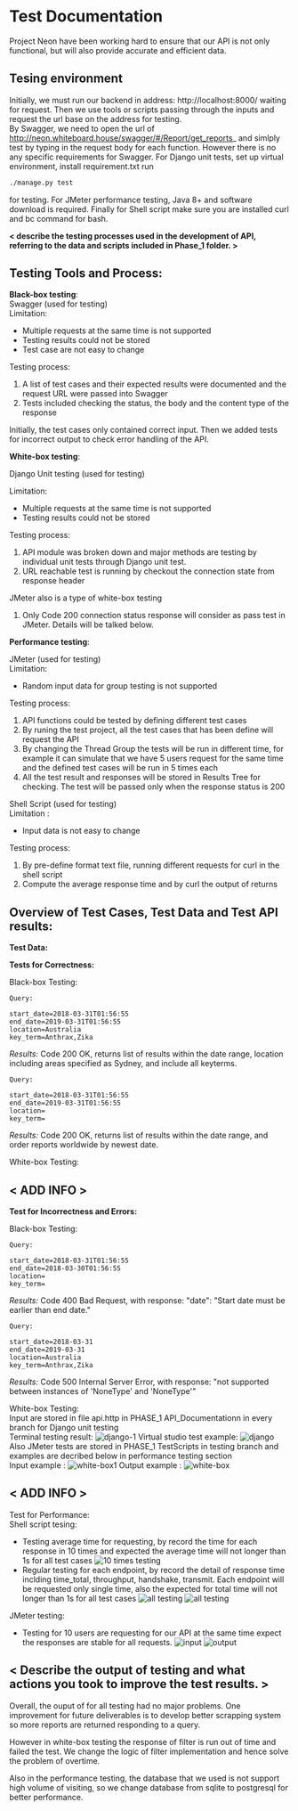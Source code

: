 # Test Documentation
Project Neon have been working hard to ensure that our API is not only functional, but will also provide accurate and efficient data. 


## Tesing environment
Initially, we must run our backend in address: http://localhost:8000/ waiting for request.
Then we use tools or scripts passing through the inputs and request the url base on the address for testing. <br>
By Swagger, we need to open the url of http://neon.whiteboard.house/swagger/#/Report/get_reports_ and simlply test by typing in the request body for each function. However there is no any specific requirements for Swagger. For Django unit tests, set up virtual environment, install requirement.txt run 
```bash
./manage.py test 
```
for testing. For JMeter performance testing, Java 8+ and software download is required. Finally for Shell script make sure you are installed curl and bc command for bash.

**< describe the testing processes used in the development of API,  referring to the data and scripts included in Phase_1 folder. >**


## Testing Tools and Process:

**Black-box testing**: <br>
Swagger (used for testing) <br>
Limitation: 
- Multiple requests at the same time is not supported<br>
- Testing results could not be stored<br>
- Test case are not easy to change <br>

Testing process:
1.	A list of test cases and their expected results were documented and the request URL were passed into Swagger
2.	Tests included checking the status, the body and the content type of the response

Initially, the test cases only contained correct input. Then we added tests for incorrect output to check error handling of the API.

**White-box testing**: <br>

Django Unit testing (used for testing) <br>

Limitation: 
- Multiple requests at the same time is not supported<br>
- Testing results could not be stored<br>
  
Testing process:
1.	API module was broken down and major methods are testing by individual unit tests through Django unit test.
1. URL reachable test is running by checkout the connection state from response header


JMeter also is a type of white-box testing<br>
1.  Only Code 200 connection status response will consider as pass test in JMeter. Details will be talked below.

**Performance testing**: <br>

JMeter (used for testing) <br>
Limitation: 
- Random input data for group testing is not supported
  
Testing process:
1.  API functions could be tested by defining different test cases 
2.  By runing the test project, all the test cases that has been define will request the API 
3.  By changing the Thread Group the tests will be run in different time, for example it can simulate that we have 5 users request for the same time and the defined test cases will be run in 5 times each
4.  All the test result and responses will be stored in Results Tree for checking. The test will be passed only when the response status is 200


Shell Script (used for testing) <br>
Limitation :
- Input data is not easy to change

Testing process:
1. By pre-define format text file, running different requests for curl in the shell script
2. Compute the average response time and by curl the output of returns 



## Overview of Test Cases, Test Data and Test API results: <EXAMPLE from test data>

**Test Data:**


**Tests for Correctness:**

Black-box Testing:
```
Query:

start_date=2018-03-31T01:56:55
end_date=2019-03-31T01:56:55
location=Australia
key_term=Anthrax,Zika
```
_Results:_  Code 200 OK, returns list of results within the date range, location including areas specified as Sydney, and include all keyterms.

```
Query:

start_date=2018-03-31T01:56:55
end_date=2019-03-31T01:56:55
location=
key_term=
```
_Results:_  Code 200 OK, returns list of results within the date range, and order reports worldwide by newest date.



White-box Testing:
## < ADD INFO >

**Test for Incorrectness and Errors:**

Black-box Testing:

```
Query:

start_date=2018-03-31T01:56:55
end_date=2018-03-30T01:56:55
location=
key_term=
```
_Results:_  Code 400 Bad Request, with response: "date": "Start date must be earlier than end date."
```
Query:

start_date=2018-03-31
end_date=2019-03-31
location=Australia
key_term=Anthrax,Zika
```
_Results:_  Code 500 Internal Server Error, with response: "not supported between instances of 'NoneType' and 'NoneType'"


White-box Testing: <br>
Input are stored in file api.http in PHASE_1 API_Documentationn in every branch for Django unit testing <br>
Terminal testing result:
![django-1](img/result-1.PNG)
Virtual studio test example:
![django](img/result.PNG)
Also JMeter tests are stored in PHASE_1 TestScripts in testing branch and examples are decribed below in performance testing section<br>
Input example :
![white-box1](img/white-1.PNG)
Output example :
![white-box](img/white-box.PNG)
## < ADD INFO >
Test for Performance:<br>
Shell script tesing:
-   Testing average time for requesting, by record the time for each response in 10 times and expected the average time will not longer than 1s for all test cases
![10 times testing](img/test1.PNG)
-   Regular testing for each endpoint, by record the detail of response time inclding time_total, throughput, handshake, transmit. Each endpoint will be requested only single time, also the expected for total time will not longer than 1s for all test cases
![all testing](img/test2-1.PNG)
![all testing](img/test2-2.PNG)

JMeter testing:
-   Testing for 10 users are requesting for our API at the same time expect the responses are stable for all requests.
![input](img/j-2.PNG)
![output](img/j-1.PNG)

## < Describe the output of testing and what actions you took to improve the test results. >

Overall, the ouput of for all testing had no major problems. One improvement for future deliverables is to develop better scrapping system so more reports are returned responding to a query.

However in white-box testing the response of filter is run out of time and failed the test. We change the logic of filter implementation and hence solve the problem of overtime.

Also in the performance testing, the database that we used is not support high volume of visiting, so we change database from sqlite to postgresql for better performance.